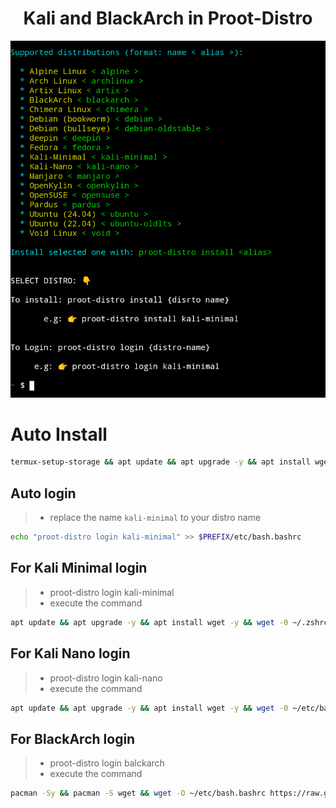 <h1 align="center">Kali and BlackArch in Proot-Distro </h1>

<img src="https://github.com/xiv3r/termux-proot-distro/blob/main/installer/kali-proot.png">

# Auto Install
```sh
termux-setup-storage && apt update && apt upgrade -y && apt install wget -y && wget -qO- https://raw.githubusercontent.com/xiv3r/termux-proot-distro/refs/heads/main/config/installer.sh | sh
```

## Auto login
> - replace the name `kali-minimal` to your distro name
```sh
echo "proot-distro login kali-minimal" >> $PREFIX/etc/bash.bashrc
```
## For Kali Minimal login
> - proot-distro login kali-minimal
> - execute the command
```sh
apt update && apt upgrade -y && apt install wget -y && wget -0 ~/.zshrc https://raw.githubusercontent.com/xiv3r/termux-proot-distro/refs/heads/main/config/.zshrc && source ~/.zshrc
```
## For Kali Nano login
> - proot-distro login kali-nano
> - execute the command
```sh
apt update && apt upgrade -y && apt install wget -y && wget -0 ~/etc/bash.bashrc https://raw.githubusercontent.com/xiv3r/termux-proot-distro/refs/heads/main/config/bash.bashrc && source ~/etc/bash.bashrc
```
## For BlackArch login
> - proot-distro login balckarch
> - execute the command 
```sh
pacman -Sy && pacman -S wget && wget -O ~/etc/bash.bashrc https://raw.githubusercontent.com/xiv3r/termux-proot-distro/refs/heads/main/config/blackarch.bashrc && source ~/etc/bash.bashrc && wget https://blackarch.org/strap.sh && chmod +x strap.sh && sh strap.sh && pacman -Sy
```
